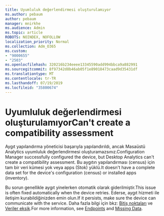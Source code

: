 ```yaml
---
title: Uyumluluk değerlendirmesi oluşturulamıyor
ms.author: pebaum
author: pebaum
manager: mnirkhe
ms.audience: Admin
ms.topic: article
ROBOTS: NOINDEX, NOFOLLOW
localization_priority: Normal
ms.collection: Adm_O365
ms.custom:
- "9000655"
- "2503"
ms.openlocfilehash: 320216b234eeee13345590add994bbca9a882991
ms.sourcegitcommit: 8f97342d8b46ab05f1e89018473caad9d35431df
ms.translationtype: MT
ms.contentlocale: tr-TR
ms.lasthandoff: 07/19/2019
ms.locfileid: "35800674"
---
```

# <a name="cant-create-a-compatibility-assessment"></a><span data-ttu-id="0ee47-102">Uyumluluk değerlendirmesi oluşturulamıyor</span><span class="sxs-lookup"><span data-stu-id="0ee47-102">Can't create a compatibility assessment</span></span>

<span data-ttu-id="0ee47-103">Aygıt yapılandırma yöneticisi başarıyla yapılandırıldı, ancak Masaüstü Analytics uyumluluk değerlendirmesi oluşturamazsınız.</span><span class="sxs-lookup"><span data-stu-id="0ee47-103">Configuration Manager successfully configured the device, but Desktop Analytics can't create a compatibility assessment.</span></span> <span data-ttu-id="0ee47-104">Bu aygıtın yapılandırması (census) için tam bir veri kümesi yok veya apps (Stok) yüklü.</span><span class="sxs-lookup"><span data-stu-id="0ee47-104">It doesn't have a complete data set for the device's configuration (census) or installed apps (inventory).</span></span>

<span data-ttu-id="0ee47-105">Bu sorun genellikle aygıt yinelerken otomatik olarak giderilmiştir.</span><span class="sxs-lookup"><span data-stu-id="0ee47-105">This issue is often fixed automatically when the device retries.</span></span> <span data-ttu-id="0ee47-106">Ederse, aygıt hizmeti ile iletişim kurabildiğinizden emin olun.</span><span class="sxs-lookup"><span data-stu-id="0ee47-106">If it persists, make sure the device can communicate with the service.</span></span> <span data-ttu-id="0ee47-107">Daha fazla bilgi için bkz: [Bitiş noktaları](https://docs.microsoft.com/sccm/desktop-analytics/enable-data-sharing#endpoints) ve [Veriler eksik](https://docs.microsoft.com/sccm/desktop-analytics/monitor-connection-health#missing-data).</span><span class="sxs-lookup"><span data-stu-id="0ee47-107">For more information, see [Endpoints](https://docs.microsoft.com/sccm/desktop-analytics/enable-data-sharing#endpoints) and [Missing Data](https://docs.microsoft.com/sccm/desktop-analytics/monitor-connection-health#missing-data).</span></span>
